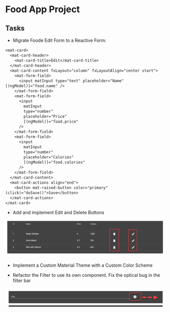 # Food App Project

## Tasks

- Migrate Foode Edit Form to a Reactive Form:

```
<mat-card>
  <mat-card-header>
    <mat-card-title>Edit</mat-card-title>
  </mat-card-header>
  <mat-card-content fxLayout="column" fxLayoutAlign="center start">
    <mat-form-field>
      <input matInput type="text" placeholder="Name" [(ngModel)]="food.name" />
    </mat-form-field>
    <mat-form-field>
      <input
        matInput
        type="number"
        placeholder="Price"
        [(ngModel)]="food.price"
      />
    </mat-form-field>
    <mat-form-field>
      <input
        matInput
        type="number"
        placeholder="Calories"
        [(ngModel)]="food.calories"
      />
    </mat-form-field>
  </mat-card-content>
  <mat-card-actions align="end">
    <button mat-raised-button color="primary" (click)="doSave()">Save</button>
  </mat-card-actions>
</mat-card>

```

- Add and implement Edit and Delete Buttons

![buttons](_images/buttons.png)

- Implement a Custom Material Theme with a Custom Color Scheme

- Refactor the Filter to use its own component. Fix the optical bug in the filter bar

![buttons](_images/filter.png)
